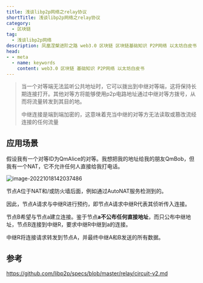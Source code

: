 ```yaml
---
title: 浅谈libp2p网络之relay协议
shortTitle: 浅谈libp2p网络之relay协议
category:
  - 区块链
tag:
  - 浅谈libp2p网络
description: 凤凰涅槃进阶之路 web3.0 区块链 区块链基础知识 P2P网络 以太坊白皮书
head:
- - meta
  - name: keywords
    content: web3.0 区块链 基础知识 P2P网络 以太坊白皮书
---
```

> 当一个对等端无法监听公共地址时，它可以拨出到中继对等端，这将保持长期连接打开。其他对等方将能够使用p2p电路地址通过中继对等方拨号，从而将流量转发到其目的地。
>
> 中继连接是端到端加密的，这意味着充当中继的对等方无法读取或篡改流经连接的任何流量

## 应用场景

假设我有一个对等ID为QmAlice的对等。我想把我的地址给我的朋友QmBob，但我有一个NAT，它不允许任何人直接给我打电话。

![image-20221018142037486](https://tva1.sinaimg.cn/large/008vxvgGgy1h79f7koq8qj30z90u0mzn.jpg)

节点A位于NAT和/或防火墙后面，例如通过AutoNAT服务检测到的。

因此，节点A请求与中继R进行预约，即节点A请求中继R代表其侦听传入连接。

节点B希望与节点a建立连接。鉴于节点**a不公布任何直接地址**，而只公布中继地址，节点B连接到中继R，要求中继R中继到a的连接。

中继R将连接请求转发到节点A，并最终中继A和B发送的所有数据。

## 参考

<https://github.com/libp2p/specs/blob/master/relay/circuit-v2.md>
